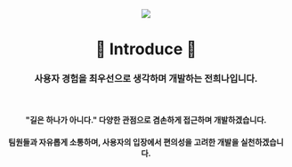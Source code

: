 <div align=center>
  <img src="https://capsule-render.vercel.app/api?type=venom&text=HEENA's%20GitHub&color=9BBB59&height=250&fontSize=70&animation=fadeIn" />

  <h1>🤍 Introduce 🤍</h1>
  <h3>사용자 경험을 최우선으로 생각하며 개발하는 전희나입니다.</h3>
  <br>
  <h4>"길은 하나가 아니다." 다양한 관점으로 겸손하게 접근하며 개발하겠습니다.</h4>
  <h4>팀원들과 자유롭게 소통하며, 사용자의 입장에서 편의성을 고려한 개발을 실천하겠습니다.</h4>
  <br>
</div>
